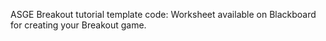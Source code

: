 ASGE Breakout tutorial template code: 
Worksheet available on Blackboard for creating your Breakout game.
